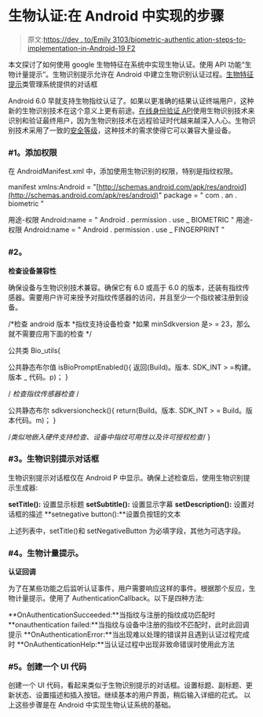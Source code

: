 # 生物认证:在 Android 中实现的步骤

> 原文:[https://dev . to/Emily 3103/biometric-authentic ation-steps-to-implementation-in-Android-19 F2](https://dev.to/emily3103/biometric-authentication-steps-to-implement-in-android-19f2)

本文探讨了如何使用 google 生物特征在系统中实现生物认证。使用 API 功能“生物计量提示”。生物识别提示允许在 Android 中建立生物识别认证过程。[生物特征提示](https://developer.android.com/reference/android/hardware/biometrics/BiometricPrompt)类管理系统提供的对话框

Android 6.0 早就支持生物指纹认证了。如果以更准确的结果认证终端用户，这种新的生物识别技术在这个意义上更有前途。[在线身份验证 API](https://shuftipro.com/api/docs/?python#verification-services)使用生物识别技术来识别和验证最终用户，因为生物识别技术在远程验证时代越来越深入人心。生物识别技术采用了一致的[安全等级](https://shuftipro.com/blogs/biometric-authentication-its-applications-and-associated-constraints/)，这种技术的需求使得它可以兼容大量设备。

### **#1。添加权限**

在 AndroidManifest.xml 中，添加使用生物识别的权限，特别是指纹权限。

manifest xmlns:Android = "[http://schemas.android.com/apk/res/android](http://schemas.android.com/apk/res/android)"
package = " com . an . biometric "

用途-权限 Android:name = " Android . permission . use _ BIOMETRIC "
用途-权限 Android:name = " Android . permission . use _ FINGERPRINT "

### **#2。**

**检查设备兼容性**

确保设备与生物识别技术兼容。确保它有 6.0 或高于 6.0 的版本，还装有指纹传感器。需要用户许可来授予对指纹传感器的访问，并且至少一个指纹被注册到设备。

/*检查 android 版本
*指纹支持设备检查
*如果 minSdkversion 是> = 23，那么就不需要应用下面的检查
*/

公共类 Bio_utils{

公共静态布尔值 isBioPromptEnabled(){
返回(Build)。版本. SDK_INT > =构建。版本 _ 代码。p)；
}

/ *检查指纹传感器检查* /

公共静态布尔 sdkversioncheck(){
return(Build。版本. SDK_INT > = Build。版本代码。m)；
}

/*类似地嵌入硬件支持检查、设备中指纹可用性以及许可授权检查*/
}

### **#3。生物识别提示对话框**

生物识别提示对话框仅在 Android P 中显示。确保上述检查后，使用生物识别提示生成器:

**setTitle():** 设置显示标题
**setSubtitle():** 设置显示字幕
**setDescription():** 设置对话框的描述
**setnegative button():**设置负按钮的文本

上述列表中，setTitle()和 setNegativeButton 为必填字段，其他为可选字段。

### **#4。生物计量提示。**

**认证回调**

为了在某些功能之后监听认证事件，用户需要响应这样的事件。根据那个反应，生物计量提示。使用了 AuthenticationCallback。以下是四种方法:

**OnAuthenticationSucceeded:**当指纹与注册的指纹成功匹配时
**onauthentication failed:**当指纹与设备中注册的指纹不匹配时，此时此回调提示
**OnAuthenticationError:**当出现难以处理的错误并且遇到认证过程完成时
**OnAuthenticationHelp:**当认证过程中出现非致命错误时使用此方法

### **#5。创建一个 UI 代码**

创建一个 UI 代码，看起来类似于生物识别提示的对话框。设置标题、副标题、更新状态、设置描述和插入按钮。继续基本的用户界面，稍后输入详细的花式。
以上这些步骤是在 Android 中实现生物认证系统的基础。